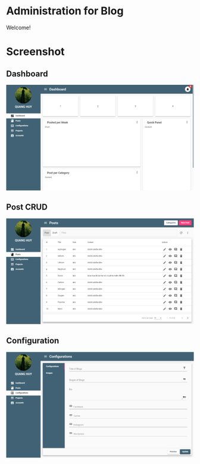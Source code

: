 # Administration for Blog
Welcome!

# Screenshot
## Dashboard
![Dashboard](screenshots/dashboard.png)

## Post CRUD
![Post CRUD](screenshots/postcrud.png)

## Configuration
![Post CRUD](screenshots/conf.png)
